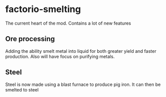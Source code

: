 # factorio-smelting

The current heart of the mod. Contains a lot of new features


## Ore processing

Adding the ability smelt metal into liquid for both greater yield and faster production.
Also will have focus on purifying metals.

## Steel

Steel is now made using a blast furnace to produce pig iron. It can then be smelted to steel
